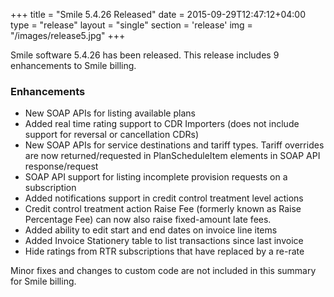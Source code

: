 +++
title = "Smile 5.4.26 Released"
date = 2015-09-29T12:47:12+04:00
type = "release"
layout = "single"
section = 'release'
img = "/images/release5.jpg"
+++

Smile software 5.4.26 has been released. This release includes 9 enhancements to Smile billing.

<h3>Enhancements</h3>
<ul>
<li>New SOAP APIs for listing available plans</li>
<li>Added real time rating support to CDR Importers (does not include support for reversal or cancellation CDRs)</li>
<li>New SOAP APIs for service destinations and tariff types. Tariff overrides are now returned/requested in PlanScheduleItem elements in SOAP API response/request</li>
<li>SOAP API support for listing incomplete provision requests on a subscription</li>
<li>Added notifications support in credit control treatment level actions</li>
<li>Credit control treatment action Raise Fee (formerly known as Raise Percentage Fee) can now also raise fixed-amount late fees.</li>
<li>Added ability to edit start and end dates on invoice line items</li>
<li>Added Invoice Stationery table to list transactions since last invoice</li>
<li>Hide ratings from RTR subscriptions that have replaced by a re-rate</li>
</ul>

Minor fixes and changes to custom code are not included in this summary for Smile billing.